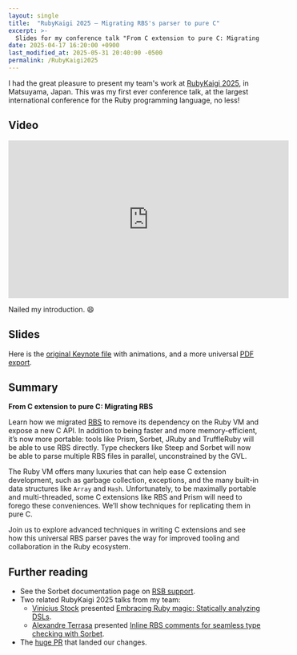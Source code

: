 ```yaml
---
layout: single
title:  "RubyKaigi 2025 – Migrating RBS's parser to pure C"
excerpt: >-
  Slides for my conference talk "From C extension to pure C: Migrating RBS."
date: 2025-04-17 16:20:00 +0900
last_modified_at: 2025-05-31 20:40:00 -0500
permalink: /RubyKaigi2025
---
```


I had the great pleasure to present my team's work at [RubyKaigi 2025](https://rubykaigi.org/2025), in Matsuyama, Japan. This was my first ever conference talk, at the largest international conference for the Ruby programming language, no less!

## Video

<iframe width="560" height="315" src="https://www.youtube-nocookie.com/embed/AgY9tm4sBbc?start=4" title="YouTube video player" frameborder="0" allow="accelerometer; autoplay; clipboard-write; encrypted-media; gyroscope; picture-in-picture; web-share" referrerpolicy="strict-origin-when-cross-origin" allowfullscreen></iframe>
<br>

Nailed my introduction. 😄

## Slides

Here is the [original Keynote file](/resources/RubyKaigi2025/RBS-talk.key.zip) with animations, and a more universal [PDF export](/resources/RubyKaigi2025/RBS-talk-slides.pdf).

## Summary

**From C extension to pure C: Migrating RBS**

Learn how we migrated [RBS](https://github.com/ruby/rbs) to remove its dependency on the Ruby VM and expose a new C API. In addition to being faster and more memory-efficient, it’s now more portable: tools like Prism, Sorbet, JRuby and TruffleRuby will be able to use RBS directly. Type checkers like Steep and Sorbet will now be able to parse multiple RBS files in parallel, unconstrained by the GVL.

The Ruby VM offers many luxuries that can help ease C extension development, such as garbage collection, exceptions, and the many built-in data structures like `Array` and `Hash`. Unfortunately, to be maximally portable and multi-threaded, some C extensions like RBS and Prism will need to forego these conveniences. We’ll show techniques for replicating them in pure C.

Join us to explore advanced techniques in writing C extensions and see how this universal RBS parser paves the way for improved tooling and collaboration in the Ruby ecosystem.

## Further reading

* See the Sorbet documentation page on [RSB support](https://sorbet.org/docs/rbs-support).
* Two related RubyKaigi 2025 talks from my team:
  * [Vinicius Stock](https://vinistock.com/) presented [Embracing Ruby magic: Statically analyzing DSLs](https://rubykaigi.org/2025/presentations/vinistock.html).
  * [Alexandre Terrasa](https://github.com/Morriar) presented [Inline RBS comments for seamless type checking with Sorbet](https://rubykaigi.org/2025/presentations/Morriar.html).
* The [huge PR](https://github.com/ruby/rbs/pull/2398) that landed our changes.
